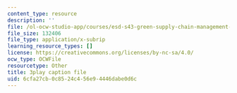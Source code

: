 ```yaml
---
content_type: resource
description: ''
file: /ol-ocw-studio-app/courses/esd-s43-green-supply-chain-management-spring-2014/6cfa27cb0c8524c456e94446dabe0d6c_OgpNXj2cEzA.srt
file_size: 132406
file_type: application/x-subrip
learning_resource_types: []
license: https://creativecommons.org/licenses/by-nc-sa/4.0/
ocw_type: OCWFile
resourcetype: Other
title: 3play caption file
uid: 6cfa27cb-0c85-24c4-56e9-4446dabe0d6c
---
```

